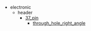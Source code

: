 * electronic
  * header
    * [37_pin](electronic/header/37_pin)
      * [through_hole_right_angle](electronic/header/37_pin/through_hole_right_angle)
